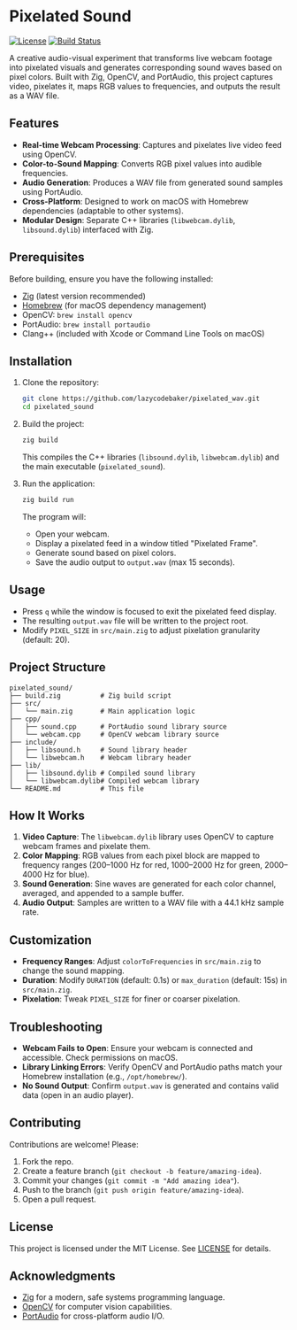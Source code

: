 # Pixelated Sound

[![License](https://img.shields.io/badge/license-MIT-blue.svg)](LICENSE)
[![Build Status](https://img.shields.io/badge/build-passing-brightgreen.svg)]()

A creative audio-visual experiment that transforms live webcam footage into pixelated visuals and generates corresponding sound waves based on pixel colors. Built with Zig, OpenCV, and PortAudio, this project captures video, pixelates it, maps RGB values to frequencies, and outputs the result as a WAV file.

## Features

- **Real-time Webcam Processing**: Captures and pixelates live video feed using OpenCV.
- **Color-to-Sound Mapping**: Converts RGB pixel values into audible frequencies.
- **Audio Generation**: Produces a WAV file from generated sound samples using PortAudio.
- **Cross-Platform**: Designed to work on macOS with Homebrew dependencies (adaptable to other systems).
- **Modular Design**: Separate C++ libraries (`libwebcam.dylib`, `libsound.dylib`) interfaced with Zig.

## Prerequisites

Before building, ensure you have the following installed:

- [Zig](https://ziglang.org/download/) (latest version recommended)
- [Homebrew](https://brew.sh/) (for macOS dependency management)
- OpenCV: `brew install opencv`
- PortAudio: `brew install portaudio`
- Clang++ (included with Xcode or Command Line Tools on macOS)

## Installation

1. Clone the repository:

   ```bash
   git clone https://github.com/lazycodebaker/pixelated_wav.git
   cd pixelated_sound
   ```

2. Build the project:

   ```bash
   zig build
   ```

   This compiles the C++ libraries (`libsound.dylib`, `libwebcam.dylib`) and the main executable (`pixelated_sound`).

3. Run the application:

   ```bash
   zig build run
   ```

   The program will:

   - Open your webcam.
   - Display a pixelated feed in a window titled "Pixelated Frame".
   - Generate sound based on pixel colors.
   - Save the audio output to `output.wav` (max 15 seconds).

## Usage

- Press `q` while the window is focused to exit the pixelated feed display.
- The resulting `output.wav` file will be written to the project root.
- Modify `PIXEL_SIZE` in `src/main.zig` to adjust pixelation granularity (default: 20).

## Project Structure

```
pixelated_sound/
├── build.zig          # Zig build script
├── src/
│   └── main.zig       # Main application logic
├── cpp/
│   ├── sound.cpp      # PortAudio sound library source
│   └── webcam.cpp     # OpenCV webcam library source
├── include/
│   ├── libsound.h     # Sound library header
│   └── libwebcam.h    # Webcam library header
├── lib/
│   ├── libsound.dylib # Compiled sound library
│   └── libwebcam.dylib# Compiled webcam library
└── README.md          # This file
```

## How It Works

1. **Video Capture**: The `libwebcam.dylib` library uses OpenCV to capture webcam frames and pixelate them.
2. **Color Mapping**: RGB values from each pixel block are mapped to frequency ranges (200–1000 Hz for red, 1000–2000 Hz for green, 2000–4000 Hz for blue).
3. **Sound Generation**: Sine waves are generated for each color channel, averaged, and appended to a sample buffer.
4. **Audio Output**: Samples are written to a WAV file with a 44.1 kHz sample rate.

## Customization

- **Frequency Ranges**: Adjust `colorToFrequencies` in `src/main.zig` to change the sound mapping.
- **Duration**: Modify `DURATION` (default: 0.1s) or `max_duration` (default: 15s) in `src/main.zig`.
- **Pixelation**: Tweak `PIXEL_SIZE` for finer or coarser pixelation.

## Troubleshooting

- **Webcam Fails to Open**: Ensure your webcam is connected and accessible. Check permissions on macOS.
- **Library Linking Errors**: Verify OpenCV and PortAudio paths match your Homebrew installation (e.g., `/opt/homebrew/`).
- **No Sound Output**: Confirm `output.wav` is generated and contains valid data (open in an audio player).

## Contributing

Contributions are welcome! Please:

1. Fork the repo.
2. Create a feature branch (`git checkout -b feature/amazing-idea`).
3. Commit your changes (`git commit -m "Add amazing idea"`).
4. Push to the branch (`git push origin feature/amazing-idea`).
5. Open a pull request.

## License

This project is licensed under the MIT License. See [LICENSE](LICENSE) for details.

## Acknowledgments

- [Zig](https://ziglang.org/) for a modern, safe systems programming language.
- [OpenCV](https://opencv.org/) for computer vision capabilities.
- [PortAudio](http://www.portaudio.com/) for cross-platform audio I/O.
